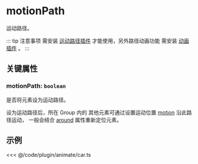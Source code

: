 <script setup>
import Case from '/component/Case.vue'
</script>

# motionPath

运动路径。

::: tip 注意事项
需安装 [运动路径插件](/plugin/in/motion-path/index.md) 才能使用，另外路径动画功能 需安装 [动画插件](/plugin/in/animate/) 。
:::

## 关键属性

### motionPath: `boolean`

是否将元素设为运动路径。

设为运动路径后，所在 Group 内的 其他元素可通过设置运动位置 [motion](./motion.md) 沿此路径运动， 一般会结合 [around](./around.md) 属性重新定位元素。

## 示例

<case name="AnimateCar" editor=false ></case>

<<< @/code/plugin/animate/car.ts
